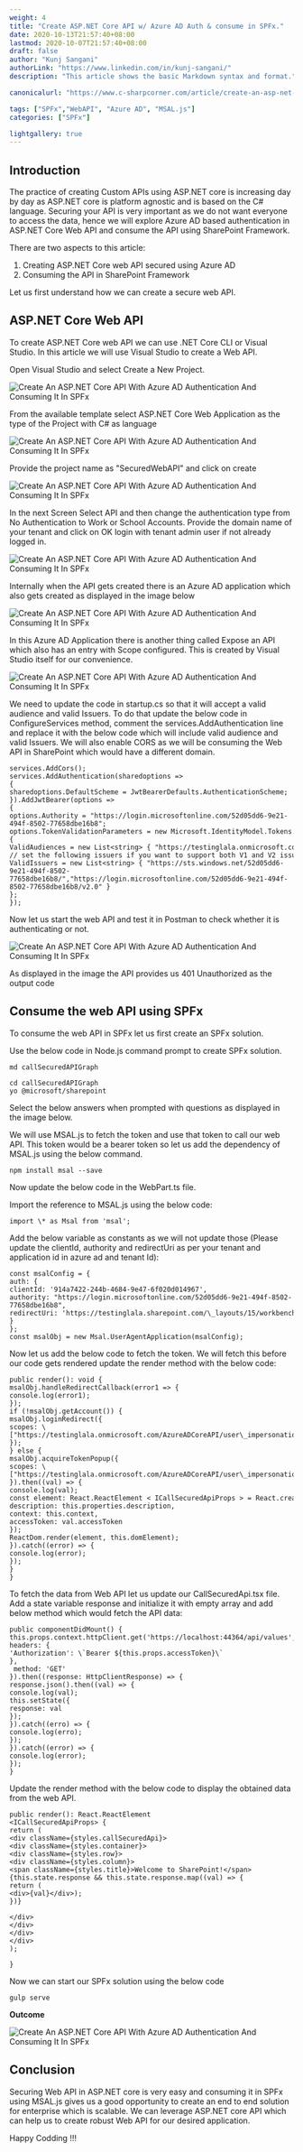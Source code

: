 ```yaml
---
weight: 4
title: "Create ASP.NET Core API w/ Azure AD Auth & consume in SPFx."
date: 2020-10-13T21:57:40+08:00
lastmod: 2020-10-07T21:57:40+08:00
draft: false
author: "Kunj Sangani"
authorLink: "https://www.linkedin.com/in/kunj-sangani/"
description: "This article shows the basic Markdown syntax and format."

canonicalurl: "https://www.c-sharpcorner.com/article/create-an-asp-net-core-api-with-azure-ad-authentication-and-consuming-it-in-spfx/"

tags: ["SPFx","WebAPI", "Azure AD", "MSAL.js"]
categories: ["SPFx"]

lightgallery: true
---
```


Introduction
------------

The practice of creating Custom APIs using ASP.NET core is increasing day by day as ASP.NET core is platform agnostic and is based on the C# language. Securing your API is very important as we do not want everyone to access the data, hence we will explore Azure AD based authentication in ASP.NET Core Web API and consume the API using SharePoint Framework.

There are two aspects to this article:

1.  Creating ASP.NET Core web API secured using Azure AD
2.  Consuming the API in SharePoint Framework

Let us first understand how we can create a secure web API.

ASP.NET Core Web API 
---------------------

To create ASP.NET Core web API we can use .NET Core CLI or Visual Studio. In this article we will use Visual Studio to create a Web API.  
  
Open Visual Studio and select Create a New Project.

![Create An ASP.NET Core API With Azure AD Authentication And Consuming It In SPFx](https://f4n3x6c5.stackpathcdn.com/article/create-an-asp-net-core-api-with-azure-ad-authentication-and-consuming-it-in-spfx/Images/1_CreateProject.png)

From the available template select ASP.NET Core Web Application as the type of the Project with C# as language

![Create An ASP.NET Core API With Azure AD Authentication And Consuming It In SPFx](https://f4n3x6c5.stackpathcdn.com/article/create-an-asp-net-core-api-with-azure-ad-authentication-and-consuming-it-in-spfx/Images/2_SelectProjectType.png)

Provide the project name as "SecuredWebAPI" and click on create

![Create An ASP.NET Core API With Azure AD Authentication And Consuming It In SPFx](https://f4n3x6c5.stackpathcdn.com/article/create-an-asp-net-core-api-with-azure-ad-authentication-and-consuming-it-in-spfx/Images/3_ProjectName.png)

In the next Screen Select API and then change the authentication type from No Authentication to Work or School Accounts. Provide the domain name of your tenant and click on OK login with tenant admin user if not already logged in.

![Create An ASP.NET Core API With Azure AD Authentication And Consuming It In SPFx](https://f4n3x6c5.stackpathcdn.com/article/create-an-asp-net-core-api-with-azure-ad-authentication-and-consuming-it-in-spfx/Images/4_AuthType.png)

Internally when the API gets created there is an Azure AD application which also gets created as displayed in the image below

![Create An ASP.NET Core API With Azure AD Authentication And Consuming It In SPFx](https://f4n3x6c5.stackpathcdn.com/article/create-an-asp-net-core-api-with-azure-ad-authentication-and-consuming-it-in-spfx/Images/5_AzureAD.png)

  
In this Azure AD Application there is another thing called Expose an API which also has an entry with Scope configured. This is created by Visual Studio itself for our convenience. 

![Create An ASP.NET Core API With Azure AD Authentication And Consuming It In SPFx](https://f4n3x6c5.stackpathcdn.com/article/create-an-asp-net-core-api-with-azure-ad-authentication-and-consuming-it-in-spfx/Images/6_AzureADScopes.png)

We need to update the code in startup.cs so that it will accept a valid audience and valid Issuers. To do that update the below code in ConfigureServices method, comment the services.AddAuthentication line and replace it with the below code which will include valid audience and valid Issuers. We will also enable CORS as we will be consuming the Web API in SharePoint which would have a different domain.
```
services.AddCors();  
services.AddAuthentication(sharedoptions =>  
{  
sharedoptions.DefaultScheme = JwtBearerDefaults.AuthenticationScheme;
}).AddJwtBearer(options =>  
{  
options.Authority = "https://login.microsoftonline.com/52d05dd6-9e21-494f-8502-77658dbe16b8";  
options.TokenValidationParameters = new Microsoft.IdentityModel.Tokens.TokenValidationParameters  
{  
ValidAudiences = new List<string> { "https://testinglala.onmicrosoft.com/SecuredWebAPI" },  
// set the following issuers if you want to support both V1 and V2 issuers  
ValidIssuers = new List<string> { "https://sts.windows.net/52d05dd6-9e21-494f-8502-77658dbe16b8/","https://login.microsoftonline.com/52d05dd6-9e21-494f-8502-77658dbe16b8/v2.0" }  
};  
});  
```

Now let us start the web API and test it in Postman to check whether it is authenticating or not.

![Create An ASP.NET Core API With Azure AD Authentication And Consuming It In SPFx](https://f4n3x6c5.stackpathcdn.com/article/create-an-asp-net-core-api-with-azure-ad-authentication-and-consuming-it-in-spfx/Images/7_GraphCAll.png)

  
  
As displayed in the image the API provides us 401 Unauthorized as the output code

Consume the web API using SPFx
------------------------------

  
To consume the web API in SPFx let us first create an SPFx solution.

Use the below code in Node.js command prompt to create SPFx solution.
```
md callSecuredAPIGraph  

cd callSecuredAPIGraph  
yo @microsoft/sharepoint   
```
Select the below answers when prompted with questions as displayed in the image below.

We will use MSAL.js to fetch the token and use that token to call our web API. This token would be a bearer token so let us add the dependency of MSAL.js using the below command.
```
npm install msal --save  
```
Now update the below code in the WebPart.ts file.

Import the reference to MSAL.js using the below code:
```
import \* as Msal from 'msal';  
```
Add the below variable as constants as we will not update those (Please update the clientId, authority and redirectUri as per your tenant and application id in azure ad and tenant Id):
```
const msalConfig = {  
auth: {  
clientId: '914a7422-244b-4684-9e47-6f020d014967',  
authority: "https://login.microsoftonline.com/52d05dd6-9e21-494f-8502-77658dbe16b8",  
redirectUri: 'https://testinglala.sharepoint.com/\_layouts/15/workbench.aspx'  
}  
};  
const msalObj = new Msal.UserAgentApplication(msalConfig);   
```
Now let us add the below code to fetch the token. We will fetch this before our code gets rendered update the render method with the below code:

```
public render(): void {  
msalObj.handleRedirectCallback(error1 => {  
console.log(error1);  
});  
if (!msalObj.getAccount()) {  
msalObj.loginRedirect({  
scopes: \["https://testinglala.onmicrosoft.com/AzureADCoreAPI/user\_impersonation"\]  
});  
} else {  
msalObj.acquireTokenPopup({  
scopes: \["https://testinglala.onmicrosoft.com/AzureADCoreAPI/user\_impersonation"\]  
}).then((val) => {  
console.log(val);  
const element: React.ReactElement < ICallSecuredApiProps > = React.createElement(CallSecuredApi, {  
description: this.properties.description,  
context: this.context,  
accessToken: val.accessToken  
});  
ReactDom.render(element, this.domElement);  
}).catch((error) => {  
console.log(error);  
});  
}  
}   
```

To fetch the data from Web API let us update our CallSecuredApi.tsx file. Add a state variable response and initialize it with empty array and add below method which would fetch the API data:
```
public componentDidMount() {  
this.props.context.httpClient.get('https://localhost:44364/api/values', HttpClient.configurations.v1, {  
headers: {  
'Authorization': \`Bearer ${this.props.accessToken}\`  
},  
 method: 'GET'  
}).then((response: HttpClientResponse) => {  
response.json().then((val) => {  
console.log(val);  
this.setState({  
response: val  
});  
}).catch((erro) => {  
console.log(erro);  
});  
}).catch((error) => {  
console.log(error);  
});  
}   
```
Update the render method with the below code to display the obtained data from the web API.
```
public render(): React.ReactElement  
<ICallSecuredApiProps> {    
return (
<div className={styles.callSecuredApi}>  
<div className={styles.container}>  
<div className={styles.row}>  
<div className={styles.column}>  
<span className={styles.title}>Welcome to SharePoint!</span>    
{this.state.response && this.state.response.map((val) => {    
return (  
<div>{val}</div>);    
})}    

</div>  
</div>  
</div>  
</div>    
);    

}     
```
Now we can start our SPFx solution using the below code
```
gulp serve  
```
**Outcome**

![Create An ASP.NET Core API With Azure AD Authentication And Consuming It In SPFx](https://f4n3x6c5.stackpathcdn.com/article/create-an-asp-net-core-api-with-azure-ad-authentication-and-consuming-it-in-spfx/Images/Outcome.gif)

Conclusion
----------

Securing Web API in ASP.NET core is very easy and consuming it in SPFx using MSAL.js gives us a good opportunity to create an end to end solution for enterprise which is scalable. We can leverage ASP.NET core API which can help us to create robust Web API for our desired application.

Happy Codding !!! 